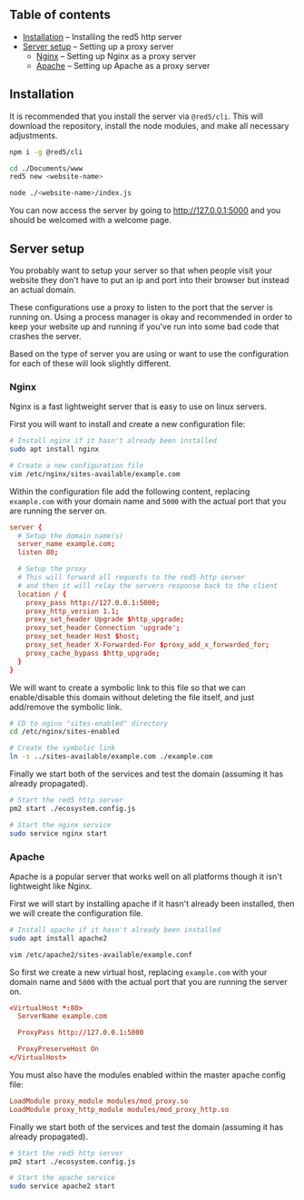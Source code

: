 ## Table of contents

* [Installation](#installation) &ndash; Installing the red5 http server
* [Server setup](#server-setup) &ndash; Setting up a proxy server
  * [Nginx](#nginx) &ndash; Setting up Nginx as a proxy server
  * [Apache](#apache) &ndash; Setting up Apache as a proxy server

## Installation

It is recommended that you install the server via `@red5/cli`. This will download the repository, install the node modules, and make all necessary adjustments.


```bash
npm i -g @red5/cli

cd ./Documents/www
red5 new <website-name>

node ./<website-name>/index.js
```

You can now access the server by going to http://127.0.0.1:5000 and you should be welcomed with a welcome page.

## Server setup

You probably want to setup your server so that when people visit your website they don't have to put an ip and port into their browser but instead an actual domain.

These configurations use a proxy to listen to the port that the server is running on. Using a process manager is okay and recommended in order to keep your website up and running if you've run into some bad code that crashes the server.

Based on the type of server you are using or want to use the configuration for each of these will look slightly different.

### Nginx

Nginx is a fast lightweight server that is easy to use on linux servers.

First you will want to install and create a new configuration file:

```bash
# Install nginx if it hasn't already been installed
sudo apt install nginx

# Create a new configuration file
vim /etc/nginx/sites-available/example.com
```

Within the configuration file add the following content, replacing `example.com` with your domain name and `5000` with the actual port that you are running the server on.

```conf
server {
  # Setup the domain name(s)
  server_name example.com;
  listen 80;

  # Setup the proxy
  # This will forward all requests to the red5 http server
  # and then it will relay the servers response back to the client
  location / {
    proxy_pass http://127.0.0.1:5000;
    proxy_http_version 1.1;
    proxy_set_header Upgrade $http_upgrade;
    proxy_set_header Connection 'upgrade';
    proxy_set_header Host $host;
    proxy_set_header X-Forwarded-For $proxy_add_x_forwarded_for;
    proxy_cache_bypass $http_upgrade;
  }
}
```

We will want to create a symbolic link to this file so that we can enable/disable this domain without deleting the file itself, and just add/remove the symbolic link.

```bash
# CD to nginx "sites-enabled" directory
cd /etc/nginx/sites-enabled

# Create the symbolic link
ln -s ../sites-available/example.com ./example.com
```

Finally we start both of the services and test the domain (assuming it has already propagated).

```bash
# Start the red5 http server
pm2 start ./ecosystem.config.js

# Start the nginx service
sudo service nginx start
```

### Apache

Apache is a popular server that works well on all platforms though it isn't lightweight like Nginx.

First we will start by installing apache if it hasn't already been installed, then we will create the configuration file.

```bash
# Install apache if it hasn't already been installed
sudo apt install apache2

vim /etc/apache2/sites-available/example.conf
```

So first we create a new virtual host, replacing `example.com` with your domain name and `5000` with the actual port that you are running the server on.

```conf
<VirtualHost *:80>
  ServerName example.com

  ProxyPass http://127.0.0.1:5000

  ProxyPreserveHost On
</VirtualHost>
```

You must also have the modules enabled within the master apache config file:

```conf
LoadModule proxy_module modules/mod_proxy.so
LoadModule proxy_http_module modules/mod_proxy_http.so
```

Finally we start both of the services and test the domain (assuming it has already propagated).

```bash
# Start the red5 http server
pm2 start ./ecosystem.config.js

# Start the apache service
sudo service apache2 start
```
